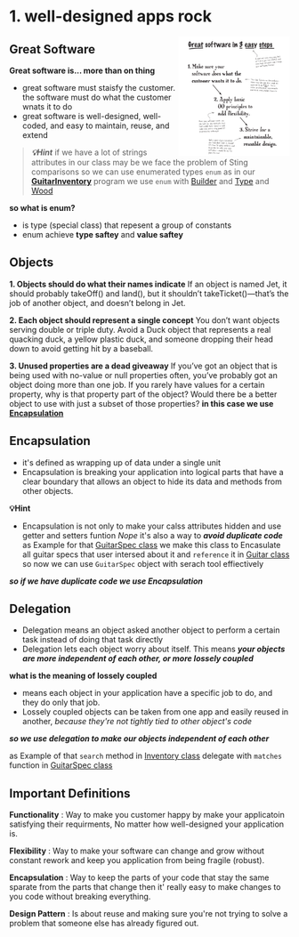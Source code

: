 # 1. well-designed apps rock

<p>
<img align="right" width=200 src="pic/greatSoftware.png">

## Great Software

**Great software is...
more than on thing**

- great software must staisfy the customer. the software must do what the customer wnats it to do
- great software is well-designed, well-coded, and easy to maintain, reuse, and extend
</p>

<p>

> ***💡Hint***
> if we have a lot of strings attributes in our class may be we face the problem of Sting comparisons so we can use enumerated types `enum` as in our [**GuitarInventory**](GuitarInventory/Program/) program we use `enum` with [Builder](GuitarInventory/Program/myUtil/Builder.java) and [Type](GuitarInventory/Program/myUtil/Type.java) and [Wood](GuitarInventory/Program/myUtil/Wood.java)

**so what is enum?**
- is type (special class) that repesent a group of constants
- enum achieve **type saftey** and **value saftey**
</p>

<p>

## Objects
**1. Objects should do what their names indicate**
If an object is named Jet, it should probably takeOff() and land(), but it shouldn’t takeTicket()—that’s the job of another object, and doesn’t belong in Jet.

**2. Each object should represent a single concept**
You don’t want objects serving double or triple duty. Avoid a Duck object that represents a real quacking duck, a yellow plastic duck, and someone dropping their head down to avoid getting hit by a baseball.

**3. Unused properties are a dead giveaway**
If you’ve got an object that is being used with no-value or null properties often, you’ve probably got an object doing more than one job. If you rarely have values for a certain property, why is that property part of the object?
Would there be a better object to use with just a subset of those properties? **in this case we use [Encapsulation](https://github.com/m7moudGadallah/Head-First-Object-oriented-Analysis-Design-breif/tree/main/01.Chapter%201.well-designed%20apps%20rock#encapsulation)**

</p>


<p>

## Encapsulation
- it's defined as wrapping up of data under a single unit
- Encapsulation is breaking your application into logical
parts that have a clear boundary that allows an object to
hide its data and methods from other objects.

**💡Hint**
- Encapsulation is not only to make your calss attributes hidden and use getter and setters funtion *Nope* it's also a way to ***avoid duplicate code*** as Example for that [GuitarSpec class](GuitarInventory/Program/myUtil/GuitarSpec.java) we make this class to Encasulate all guitar specs that user intersed about it and `reference` it in [Guitar class](GuitarInventory/Program/myUtil/Guitar.java) so now we can use `GuitarSpec` object with serach tool effiectively

***so if we have duplicate code we use Encapsulation***

</p>

<p>

## Delegation
- Delegation means an object asked another object to perform a certain task instead of doing that task directly
- Delegation lets each object worry about itself. This means ***your objects are more independent of each other, or more lossely coupled***


**what is the meaning of lossely coupled**
- means each object in your application have a specific job to do, and they do only that job.
- Lossely coupled objects can be taken from one app and easily reused in another, *because they're not tightly tied to other object's code*

***so we use delegation to make our objects independent of each other***

as Example of  that `search` method in [Inventory class](GuitarInventory/Program/myUtil/Inventory.java) delegate with `matches` function in [GuitarSpec class](GuitarInventory/Program/myUtil/GuitarSpec.java)
</p>

<p>

## Important Definitions
**Functionality**
: Way to make you customer happy by make your applicatoin satisfying their requirments, No matter how well-designed your application is.

**Flexibility**
: Way to make your software can change and grow without constant rework and keep you application from being fragile (robust).

**Encapsulation**
: Way to keep the parts of your code that stay the same sparate from the parts that change then it' really easy to make changes to you code without breaking everything.

**Design Pattern**
: Is about reuse and making sure you're not trying to solve a problem that someone else has already figured out.
</p>